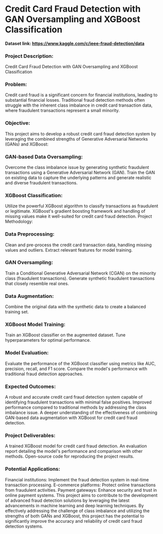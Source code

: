 # Credit Card Fraud Detection with GAN Oversampling and XGBoost Classification
#### Dataset link: https://www.kaggle.com/c/ieee-fraud-detection/data
### Project Description: 
Credit Card Fraud Detection with GAN Oversampling and XGBoost Classification
### Problem: 
Credit card fraud is a significant concern for financial institutions, leading to substantial financial losses. Traditional fraud detection methods often struggle with the inherent class imbalance in credit card transaction data, where fraudulent transactions represent a small minority.

### Objective: 
This project aims to develop a robust credit card fraud detection system by leveraging the combined strengths of Generative Adversarial Networks (GANs) and XGBoost:

### GAN-based Data Oversampling:
Overcome the class imbalance issue by generating synthetic fraudulent transactions using a Generative Adversarial Network (GAN).
Train the GAN on existing data to capture the underlying patterns and generate realistic and diverse fraudulent transactions.
### XGBoost Classification:
Utilize the powerful XGBoost algorithm to classify transactions as fraudulent or legitimate.
XGBoost's gradient boosting framework and handling of missing values make it well-suited for credit card fraud detection.
Project Methodology:

### Data Preprocessing:
Clean and pre-process the credit card transaction data, handling missing values and outliers.
Extract relevant features for model training.
### GAN Oversampling:
Train a Conditional Generative Adversarial Network (CGAN) on the minority class (fraudulent transactions).
Generate synthetic fraudulent transactions that closely resemble real ones.
### Data Augmentation:
Combine the original data with the synthetic data to create a balanced training set.
### XGBoost Model Training:
Train an XGBoost classifier on the augmented dataset.
Tune hyperparameters for optimal performance.
### Model Evaluation:
Evaluate the performance of the XGBoost classifier using metrics like AUC, precision, recall, and F1 score.
Compare the model's performance with traditional fraud detection approaches.
### Expected Outcomes:

A robust and accurate credit card fraud detection system capable of identifying fraudulent transactions with minimal false positives.
Improved performance compared to traditional methods by addressing the class imbalance issue.
A deeper understanding of the effectiveness of combining GAN-based data augmentation with XGBoost for credit card fraud detection.
### Project Deliverables:

A trained XGBoost model for credit card fraud detection.
An evaluation report detailing the model's performance and comparison with other methods.
Open-source code for reproducing the project results.
### Potential Applications:

Financial institutions: Implement the fraud detection system in real-time transaction processing.
E-commerce platforms: Protect online transactions from fraudulent activities.
Payment gateways: Enhance security and trust in online payment systems.
This project aims to contribute to the development of advanced fraud detection solutions by leveraging the latest advancements in machine learning and deep learning techniques. By effectively addressing the challenge of class imbalance and utilizing the strengths of both GANs and XGBoost, this project has the potential to significantly improve the accuracy and reliability of credit card fraud detection systems.
